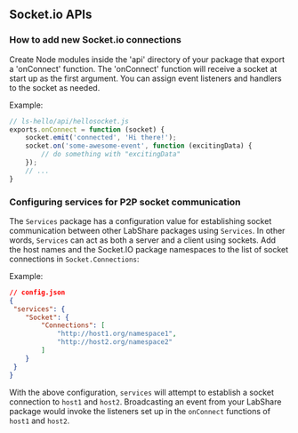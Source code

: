 ## Socket.io APIs

### How to add new Socket.io connections

Create Node modules inside the 'api' directory of your package that export a
'onConnect' function. The 'onConnect' function will receive a socket at start
up as the first argument. You can assign event listeners and handlers to the
socket as needed.

Example:

```javascript
// ls-hello/api/hellosocket.js
exports.onConnect = function (socket) {
    socket.emit('connected', 'Hi there!');
    socket.on('some-awesome-event', function (excitingData) {
        // do something with "excitingData"
    });
    // ...
}
```

### Configuring services for P2P socket communication

The `Services` package has a configuration value for establishing socket
communication between other LabShare packages using `Services`. In other words, `Services` can act as both a server and a client using sockets. Add the host names and the Socket.IO
package namespaces to the list of socket connections in `Socket.Connections`:

Example:

```json
// config.json
{
 "services": {
    "Socket": {
        "Connections": [
            "http://host1.org/namespace1",
            "http://host2.org/namespace2"
        ]
    }
 }
}
```

With the above configuration, `services` will attempt to establish a socket
connection to `host1` and `host2`. Broadcasting an event
from your LabShare package would invoke the listeners set up in the `onConnect`
functions of `host1` and `host2`.
